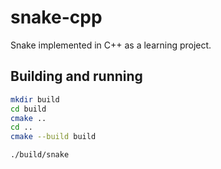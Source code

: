 # snake-cpp

Snake implemented in C++ as a learning project.

## Building and running

```bash
mkdir build
cd build
cmake ..
cd ..
cmake --build build

./build/snake
```
